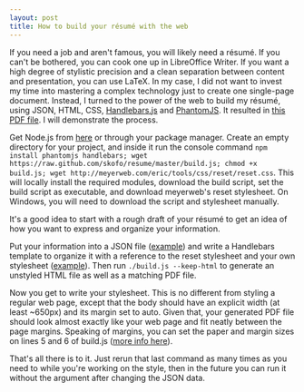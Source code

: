```yaml
---
layout: post
title: How to build your résumé with the web
---
```

If you need a job and aren't famous, you will likely need a résumé. If you can't be bothered, you can cook one up in LibreOffice Writer. If you want a high degree of stylistic precision and a clean separation between content and presentation, you can use LaTeX. In my case, I did not want to invest my time into mastering a complex technology just to create one single-page document. Instead, I turned to the power of the web to build my résumé, using JSON, HTML, CSS, [Handlebars.js](http://handlebarsjs.com) and [PhantomJS](http://phantomjs.org). It resulted in [this PDF file](https://www.dropbox.com/s/xlduz7ka5qj8hwd/resume.pdf). I will demonstrate the process.

Get Node.js from [here](http://nodejs.org/download) or through your package manager. Create an empty directory for your project, and inside it run the console command `npm install phantomjs handlebars; wget https://raw.github.com/skofo/resume/master/build.js; chmod +x build.js; wget http://meyerweb.com/eric/tools/css/reset/reset.css`. This will locally install the required modules, download the build script, set the build script as executable, and download meyerweb's reset stylesheet. On Windows, you will need to download the script and stylesheet manually.

It's a good idea to start with a rough draft of your résumé to get an idea of how you want to express and organize your information.

Put your information into a JSON file ([example](https://github.com/skofo/resume/blob/master/data.json)) and write a Handlebars template to organize it with a reference to the reset stylesheet and your own stylesheet ([example](https://github.com/skofo/resume/blob/master/template.handlebars)). Then run `./build.js --keep-html` to generate an unstyled HTML file as well as a matching PDF file.

Now you get to write your stylesheet. This is no different from styling a regular web page, except that the body should have an explicit width (at least ~650px) and its margin set to auto. Given that, your generated PDF file should look almost exactly like your web page and fit neatly between the page margins. Speaking of margins, you can set the paper and margin sizes on lines 5 and 6 of build.js ([more info here](https://github.com/ariya/phantomjs/wiki/API-Reference-WebPage#wiki-webpage-paperSize)).

That's all there is to it. Just rerun that last command as many times as you need to while you're working on the style, then in the future you can run it without the argument after changing the JSON data.

